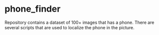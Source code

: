 # phone_finder
Repository contains a dataset of 100+ images that has a phone. There are several scripts that are used to localize the phone in the picture.
